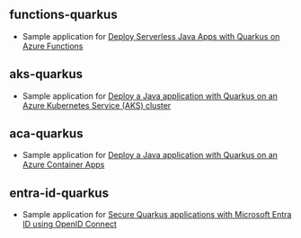 ## functions-quarkus

- Sample application for [Deploy Serverless Java Apps with Quarkus on Azure Functions](https://learn.microsoft.com/en-us/azure/azure-functions/functions-create-first-quarkus)

## aks-quarkus

- Sample application for [Deploy a Java application with Quarkus on an Azure Kubernetes Service (AKS) cluster](https://learn.microsoft.com/en-us/azure/aks/howto-deploy-java-quarkus-app)

## aca-quarkus

- Sample application for [Deploy a Java application with Quarkus on an Azure Container Apps](https://learn.microsoft.com/azure/developer/java/ee/deploy-java-quarkus-app)

## entra-id-quarkus

- Sample application for [Secure Quarkus applications with Microsoft Entra ID using OpenID Connect](https://learn.microsoft.com/azure/developer/java/ee/quarkus-with-microsoft-entra-id)
